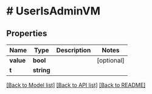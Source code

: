 # # UserIsAdminVM

## Properties

Name | Type | Description | Notes
------------ | ------------- | ------------- | -------------
**value** | **bool** |  | [optional]
**t** | **string** |  |

[[Back to Model list]](../../README.md#models) [[Back to API list]](../../README.md#endpoints) [[Back to README]](../../README.md)
